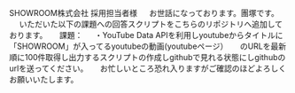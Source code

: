 SHOWROOM株式会社 採用担当者様
　
お世話になっております。團塚です。
　
いただいた以下の課題への回答スクリプトをこちらのリポジトリへ追加しております。
　
課題：
　
・YouTube Data APIを利用しyoutubeからタイトルに「SHOWROOM」が入ってるyoutubeの動画(youtubeページ）
　
のURLを最新順に100件取得し出力するスクリプトの作成しgithubで見れる状態にしgithubのurlを送ってください。
　
お忙しいところ恐れ入りますがご確認のほどよろしくお願いいたします。
